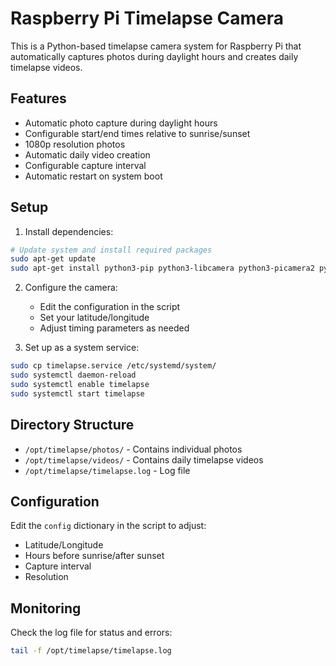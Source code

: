 # Raspberry Pi Timelapse Camera

This is a Python-based timelapse camera system for Raspberry Pi that automatically captures photos during daylight hours and creates daily timelapse videos.

## Features

- Automatic photo capture during daylight hours
- Configurable start/end times relative to sunrise/sunset
- 1080p resolution photos
- Automatic daily video creation
- Configurable capture interval
- Automatic restart on system boot

## Setup

1. Install dependencies:
```bash
# Update system and install required packages
sudo apt-get update
sudo apt-get install python3-pip python3-libcamera python3-picamera2 python3-astral ffmpeg
```

2. Configure the camera:
   - Edit the configuration in the script
   - Set your latitude/longitude
   - Adjust timing parameters as needed

3. Set up as a system service:
```bash
sudo cp timelapse.service /etc/systemd/system/
sudo systemctl daemon-reload
sudo systemctl enable timelapse
sudo systemctl start timelapse
```

## Directory Structure

- `/opt/timelapse/photos/` - Contains individual photos
- `/opt/timelapse/videos/` - Contains daily timelapse videos
- `/opt/timelapse/timelapse.log` - Log file

## Configuration

Edit the `config` dictionary in the script to adjust:
- Latitude/Longitude
- Hours before sunrise/after sunset
- Capture interval
- Resolution

## Monitoring

Check the log file for status and errors:
```bash
tail -f /opt/timelapse/timelapse.log
```